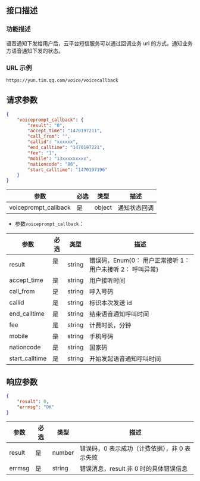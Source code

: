 ## 接口描述
### 功能描述
语音通知下发给用户后，云平台短信服务可以通过回调业务 url 的方式，通知业务方语音通知下发的状态。

### URL 示例
`https://yun.tim.qq.com/voice/voicecallback`

## 请求参数
```json
{
    "voiceprompt_callback": {
        "result": "0",
        "accept_time": "1470197211",
        "call_from": "",
        "callid": "xxxxxx",
        "end_calltime": "1470197221",
        "fee": "1",
        "mobile": "13xxxxxxxxx",
        "nationcode": "86",
        "start_calltime": "1470197196"
    }
}
```
| 参数                 | 必选 | 类型   | 描述         |
|----------------------|------|--------|--------------|
| voiceprompt_callback | 是   |  object | 通知状态回调 |

- 参数`voiceprompt_callback`：

| 参数           | 必选 | 类型   | 描述                                                    |
|----------------|------|--------|---------------------------------------------------------|
| result         | 是   | string | 错误码，Enum{0： 用户正常接听 1： 用户未接听 2： 呼叫异常} |
| accept_time    | 是   | string | 用户接听时间                                            |
| call_from      | 是   | string | 呼入号码                                                |
| callid         | 是   | string | 标识本次发送 id                                          |
| end_calltime   | 是   | string | 结束语音通知呼叫时间                                    |
| fee            | 是   | string | 计费时长，分钟                                          |
| mobile         | 是   | string | 手机号码                                                |
| nationcode     | 是   | string | 国家码                                                  |
| start_calltime | 是   | string | 开始发起语音通知呼叫时间                                |
## 响应参数
```json
{
    "result": 0,
    "errmsg": "OK"
}
```
| 参数   | 必选 | 类型   | 描述                                     |
|--------|------|--------|------------------------------------------|
| result | 是   | number | 错误码，0 表示成功（计费依据），非 0 表示失败 |
| errmsg | 是   | string | 错误消息，result 非 0 时的具体错误信息      |

